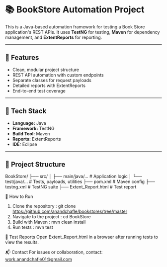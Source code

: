 # 📚 BookStore Automation Project

This is a Java-based automation framework for testing a Book Store application's REST APIs. It uses **TestNG** for testing, **Maven** for dependency management, and **ExtentReports** for reporting.

---

## 🚀 Features

- Clean, modular project structure  
- REST API automation with custom endpoints  
- Separate classes for request payloads  
- Detailed reports with ExtentReports  
- End-to-end test coverage

---

## 🧰 Tech Stack

- **Language:** Java  
- **Framework:** TestNG  
- **Build Tool:** Maven  
- **Reports:** ExtentReports  
- **IDE:** Eclipse

---

## 📁 Project Structure

BookStore/
├── src/
│   ├── main/java/...         # Application logic
│   └── test/java/...         # Tests, payloads, utilities
├── pom.xml                   # Maven config
├── testng.xml                # TestNG suite
├── Extent_Report.html        # Test report







 
🔧 How to Run
1.	Clone the repository     :   git clone https://github.com/anandchafle/bookstores/tree/master
2.	Navigate to the project  :   cd BookStore
3.	Build with Maven         :   mvn clean install
4.	Run tests                :   mvn test
 
📑 Test Reports
Open Extent_Report.html in a browser after running tests to view the results.
 
📬 Contact
For issues or collaboration, contact: work.anandchafle01@gmail.com
